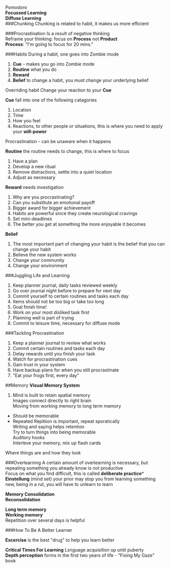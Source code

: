 Pomodoro  
**Focussed Learning**  
**Diffuse Learning**  
###Chunking
Chunking is related to habit, it makes us more efficient

###Procrastination
Is a result of negative thinking  
Reframe your thinking: focus on **Process** not **Product**  
  **Process**: "I'm going to focus for 20 mins."  
  
###Habits
During a habit, one goes into Zombie mode

1. **Cue** - makes you go into Zombie mode
2. **Routine** what you do 
3. **Reward**
4. **Belief** to change a habit, you must change your underlying belief

Overriding habit
Change your reaction to your **Cue**

**Cue** fall into one of the following catagories  
1. Location  
2. Time  
3. How you feel  
4. Reactions, to other people or situations, this is where you need to apply your **will-power** 

Procrastination - can be unaware when it happens

**Routine** the routine needs to change, this is where to focus
1. Have a plan
2. Develop a new ritual
3. Remove distractions, settle into a quiet location  
4. Adjust as necessary

**Reward** needs investigation  
1. Why are you procrastinating?  
2. Can you substitute an emotional payoff  
3. Bigger award for bigger achievement  
4. Habits are powerful since they create neurological cravings  
5. Set mini-deadlines  
6. The better you get at something the more enjoyable it becomes

**Belief**
1. The most important part of changing your habit is the belief that you can change your habit  
2. Believe the new system works  
3. Change your community  
4. Change your environment  

###Juggling Life and Learning
1. Keep planner journal, daily tasks reviewed weekly  
2. Go over journal night before to prepare for next day  
3. Commit yourself to certain routines and tasks each day  
4. Items should not be too big or take too long  
5. Goal finish time!
6. Work on your most disliked task first  
7. Planning well is part of trying  
8. Commit to leisure time, necessary for diffuse mode  

###Tackling Procrastination
1. Keep a planner journal to review what works  
2. Commit certain routines and tasks each day  
3. Delay rewards until you finish your task  
4. Watch for procrastination cues  
5. Gain trust in your system  
6. Have backup plans for when you still procrastinate  
7. "Eat your frogs first, every day"

##Memory
**Visual Memory System**  
1. Mind is built to retain spatial memory  
Images connect directly to right brain  
Moving from working memory to long term memory  
  - Should be memorable
  - Repeated
Repitiion is important, repeat sporatically  
Writing and saying helps retention  
Try to turn things into being memorable  
Auditory hooks  
Interleve your memory, mix up flash cards  

  
Where things are and how they look

###Overlearning
A certain amount of overlearning is necessary, but repeating something you already know is not productive  
Focus on what you find difficult, this is called **deliberate practice***
**Einstellung** (mind set) your prior may stop you from learning something new, being in a rut, you will have to unlearn to learn

**Memory Consolidation**  
**Reconsolidation**


**Long term memory**  
**Working memory**  
Repetition over several days is helpful  

###How To Be A Better Learner

**Excercise** is the best "drug" to help you learn better  

**Critical Times For Learning**
Lsnguage acquisition up until puberty  
**Depth perception** forms in the first two years of life - "Fixing My Gaze" book  

